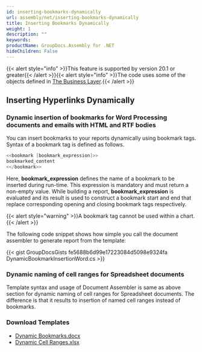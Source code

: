 ```yaml
---
id: inserting-bookmarks-dynamically
url: assembly/net/inserting-bookmarks-dynamically
title: Inserting Bookmarks Dynamically
weight: 1
description: ""
keywords: 
productName: GroupDocs.Assembly for .NET
hideChildren: False
---
```

{{< alert style="info" >}}This feature is supported by version 20.1 or greater{{< /alert >}}{{< alert style="info" >}}The code uses some of the objects defined in [The Business Layer](https://docs.groupdocs.com/assembly/net/the-business-layer/).{{< /alert >}}

## Inserting Hyperlinks Dynamically

### Dynamic insertion of bookmarks for Word Processing documents and emails with HTML and RTF bodies

You can insert bookmarks to your reports dynamically using bookmark tags. Syntax of a bookmark tag is defined as follows.

```csharp
<<bookmark [bookmark_expression]>>
bookmarked_content
<</bookmark>>
```

Here, **bookmark\_expression** defines the name of a bookmark to be inserted during run-time. This expression is mandatory and must return a non-empty value. While building a report, **bookmark\_expression** is evaluated and its result is used to construct a bookmark start and end that replace corresponding opening and closing bookmark tags respectively.

{{< alert style="warning" >}}A bookmark tag cannot be used within a chart.{{< /alert >}}

The following code snippet shows how simple you call the document assembler to generate report from the template:

{{< gist GroupDocsGists fe5688b6d99e17223084d5098e9324fa DynamicBookmarkInsertionWord.cs >}}

### Dynamic naming of cell ranges for Spreadsheet documents

Template syntax and usage of Document Assembler is same as above section for dynamic naming of cell ranges for Spreadsheet documents. The difference is that it results to insertion of named cell ranges instead of bookmarks.

### Download Templates

*   [Dynamic Bookmarks.docx](https://github.com/groupdocs-assembly/GroupDocs.Assembly-for-.NET/blob/master/Examples/Data/Source/Word%20Templates/Dynamic%20Hyperlink.docx)
*   [Dynamic Cell Ranges.xlsx](https://github.com/groupdocs-assembly/GroupDocs.Assembly-for-.NET/blob/master/Examples/Data/Source/Word%20Templates/Dynamic%20Hyperlink.docx)
